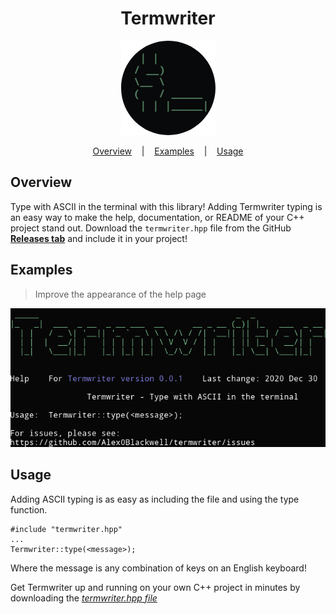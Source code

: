 <h1 align="center">Termwriter</h1>

<p align="center">
  <a href="https://github.com/Alex0Blackwell/termwriter">
    <img src="./imgs/icon.png"/>
  </a>
</p>

<p align="center">
  <a href="#overview">Overview</a>
  &nbsp;&nbsp;&nbsp;|&nbsp;&nbsp;&nbsp;
  <a href="#examples">Examples</a>
  &nbsp;&nbsp;&nbsp;|&nbsp;&nbsp;&nbsp;
  <a href="#usage">Usage</a>
</p>

## Overview
Type with ASCII in the terminal with this library! Adding Termwriter typing is an easy way to make the help, documentation, or README of your C++ project stand out. Download the `termwriter.hpp` file from the GitHub [**Releases tab**](https://github.com/Alex0Blackwell/termwriter/releases) and include it in your project!

## Examples

> Improve the appearance of the help page

<p align="center">
  <a href="https://github.com/Alex0Blackwell/termwriter">
    <img src="./imgs/termwriter.png"/>
  </a>
</p>

## Usage


Adding ASCII typing is as easy as including the file and using the type function.

    #include "termwriter.hpp"
    ...
    Termwriter::type(<message>);

Where the message is any combination of keys on an English keyboard!

Get Termwriter up and running on your own C++ project in minutes by downloading the [*termwriter.hpp file*](https://github.com/Alex0Blackwell/termwriter/releases/download/0.0.1/termwriter.hpp)
